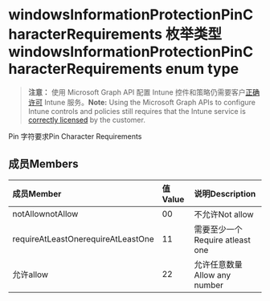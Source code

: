 # <a name="windowsinformationprotectionpincharacterrequirements-enum-type"></a><span data-ttu-id="1301e-101">windowsInformationProtectionPinCharacterRequirements 枚举类型</span><span class="sxs-lookup"><span data-stu-id="1301e-101">windowsInformationProtectionPinCharacterRequirements enum type</span></span>

> <span data-ttu-id="1301e-102">**注意：** 使用 Microsoft Graph API 配置 Intune 控件和策略仍需要客户[正确许可](https://go.microsoft.com/fwlink/?linkid=839381) Intune 服务。</span><span class="sxs-lookup"><span data-stu-id="1301e-102">**Note:** Using the Microsoft Graph APIs to configure Intune controls and policies still requires that the Intune service is [correctly licensed](https://go.microsoft.com/fwlink/?linkid=839381) by the customer.</span></span>

<span data-ttu-id="1301e-103">Pin 字符要求</span><span class="sxs-lookup"><span data-stu-id="1301e-103">Pin Character Requirements</span></span>
## <a name="members"></a><span data-ttu-id="1301e-104">成员</span><span class="sxs-lookup"><span data-stu-id="1301e-104">Members</span></span>
|<span data-ttu-id="1301e-105">成员</span><span class="sxs-lookup"><span data-stu-id="1301e-105">Member</span></span>|<span data-ttu-id="1301e-106">值</span><span class="sxs-lookup"><span data-stu-id="1301e-106">Value</span></span>|<span data-ttu-id="1301e-107">说明</span><span class="sxs-lookup"><span data-stu-id="1301e-107">Description</span></span>|
|:---|:---|:---|
|<span data-ttu-id="1301e-108">notAllow</span><span class="sxs-lookup"><span data-stu-id="1301e-108">notAllow</span></span>|<span data-ttu-id="1301e-109">0</span><span class="sxs-lookup"><span data-stu-id="1301e-109">0</span></span>|<span data-ttu-id="1301e-110">不允许</span><span class="sxs-lookup"><span data-stu-id="1301e-110">Not allow</span></span>|
|<span data-ttu-id="1301e-111">requireAtLeastOne</span><span class="sxs-lookup"><span data-stu-id="1301e-111">requireAtLeastOne</span></span>|<span data-ttu-id="1301e-112">1</span><span class="sxs-lookup"><span data-stu-id="1301e-112">1</span></span>|<span data-ttu-id="1301e-113">需要至少一个</span><span class="sxs-lookup"><span data-stu-id="1301e-113">Require atleast one</span></span>|
|<span data-ttu-id="1301e-114">允许</span><span class="sxs-lookup"><span data-stu-id="1301e-114">allow</span></span>|<span data-ttu-id="1301e-115">2</span><span class="sxs-lookup"><span data-stu-id="1301e-115">2</span></span>|<span data-ttu-id="1301e-116">允许任意数量</span><span class="sxs-lookup"><span data-stu-id="1301e-116">Allow any number</span></span>|



